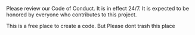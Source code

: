 Please review our Code of Conduct.
It is in effect 24/7. It is expected to be honored by everyone who contributes to this project.


This is a free place to create a code. But Please dont trash this place
